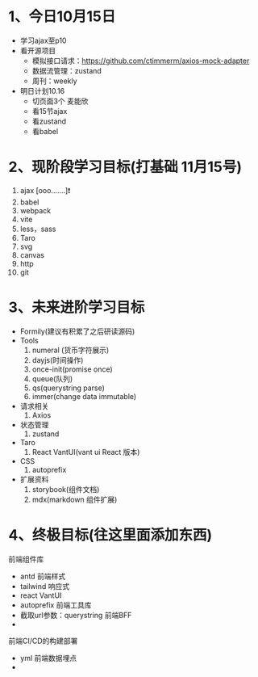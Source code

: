 # 1、今日10月15日
- 学习ajax至p10
- 看开源项目
  - 模拟接口请求：https://github.com/ctimmerm/axios-mock-adapter
  - 数据流管理：zustand
  - 周刊：weekly
- 明日计划10.16
    - 切页面3个 麦能欣
    - 看15节ajax
    - 看zustand
    - 看babel
# 2、现阶段学习目标(打基础 11月15号)
1. ajax [ooo.......]❗️
2. babel 
3. webpack
4. vite
5. less，sass
6. Taro
7. svg
8. canvas
9. http
10. git

# 3、未来进阶学习目标
- Formily(建议有积累了之后研读源码)
- Tools
    1. numeral (货币字符展示)
    2. dayjs(时间操作)
    3. once-init(promise once)
    4. queue(队列)
    5. qs(querystring parse)
    6. immer(change data immutable)
- 请求相关
    1. Axios
- 状态管理
    1. zustand
- Taro
    1. React VantUI(vant ui React 版本)
- CSS
    1. autoprefix
- 扩展资料
    1. storybook(组件文档)
    2. mdx(markdown 组件扩展)

# 4、终极目标(往这里面添加东西)
前端组件库
- antd
前端样式
- tailwind 响应式
- react VantUI
- autoprefix
前端工具库
- 截取url参数：querystring
前端BFF
- 
前端CI/CD的构建部署
- yml
前端数据埋点
- 
